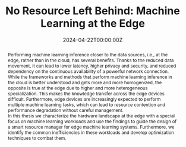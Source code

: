 ---
title: 'No Resource Left Behind: Machine Learning at the Edge'

event: EuroSys Doctoral Workshop
# event_url: https://dasya.itu.dk/posts/spacemlevent/

location: Athens, Greece
# address:
#   street: 450 Serra Mall
#   city: Stanford
#   region: CA
#   postcode: '94305'
#   country: United States

summary: >
  Talk about past, present and future research conducted during Ph.D, specifically we characterize the hardware landscape at the edge with a special focus on machine learning workloads and use the findings to guide the design of a smart resource manager for edge machine learning systems. Furthermore, we identify the common inefficiencies in these workloads and develop optimization techniques to combat them.
abstract: |2-
  Performing machine learning inference closer to the data sources, i.e., at the edge, rather than in the cloud, has several benefits. Thanks to the reduced data movement, it can lead to lower latency, higher privacy and security, and reduced dependency on the continuous availability of a powerful network connection. While the frameworks and methods that perform machine learning inference in the cloud is better understood and gets more and more homogenized, the opposite is true at the edge due to higher and more heterogeneous specialization. This makes the knowledge transfer across the edge devices difficult. Furthermore, edge devices are increasingly expected to perform multiple machine learning tasks, which can lead to resource contention and performance degradation without careful management.

  In this thesis we characterize the hardware landscape at the edge with a special focus on machine learning workloads and use the findings to guide the design of a smart resource manager for edge machine learning systems. Furthermore, we identify the common inefficiencies in these workloads and develop optimization techniques to combat them.

# Talk start and end times.
#   End time can optionally be hidden by prefixing the line with `#`.
date: '2024-04-22T00:00:00Z'
date_end: '2024-04-22T15:00:00Z'
all_day: true

# Schedule page publish date (NOT talk date).
publishDate: '2017-01-01T00:00:00Z'

authors: []
tags: []

# Is this a featured talk? (true/false)
featured: false

image:
  caption: 'Image credit: [**Unsplash**](https://unsplash.com/photos/bzdhc5b3Bxs)'
  focal_point: Right

# links:
#   - icon: twitter
#     icon_pack: fab
#     name: Follow
#     url: https://twitter.com/georgecushen
# url_code: ''
# url_pdf: ''
# url_slides: ''
# url_video: ''

# Markdown Slides (optional).
#   Associate this talk with Markdown slides.
#   Simply enter your slide deck's filename without extension.
#   E.g. `slides = "example-slides"` references `content/slides/example-slides.md`.
#   Otherwise, set `slides = ""`.
slides: ""

# Projects (optional).
#   Associate this post with one or more of your projects.
#   Simply enter your project's folder or file name without extension.
#   E.g. `projects = ["internal-project"]` references `content/project/deep-learning/index.md`.
#   Otherwise, set `projects = []`.
projects: ""
---